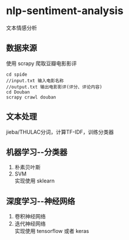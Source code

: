 # nlp-sentiment-analysis
文本情感分析

## 数据来源
使用 scrapy 爬取豆瓣电影影评
```
cd spide
//input.txt 输入电影名称
//output.txt 输出电影影评(评分、评论内容)
cd Douban
scrapy crawl douban
```

## 文本处理
jieba/THULAC分词，计算TF-IDF，训练分类器  


## 机器学习--分类器
1. 朴素贝叶斯  
2. SVM  
实现使用 sklearn


## 深度学习--神经网络
1. 卷积神经网络  
2. 迭代神经网络  
实现使用 tensorflow 或者 keras
